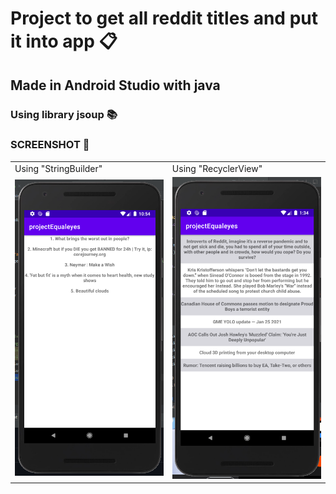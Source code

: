 # Project to get all reddit titles and put it into app :clipboard:

## Made in Android Studio with java

### Using library jsoup :books:

### SCREENSHOT :iphone:
<table>
  <tr>
    <td>Using "StringBuilder"</td>
     <td>Using "RecyclerView"</td>
  </tr>
  <tr>
    <td><img src="Screenshot.png" width="250"></td>
    <td><img src="Screenshot_2.png" width="250"></td>
  </tr>
</table>
